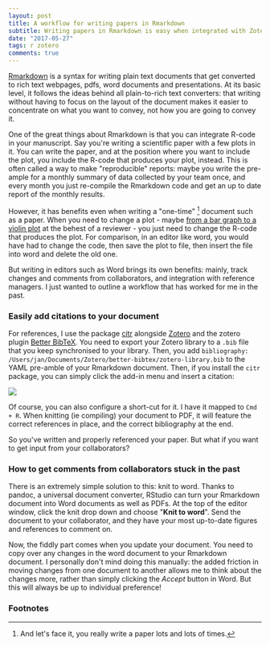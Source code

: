 ```yaml
---
layout: post
title: A workflow for writing papers in Rmarkdown
subtitle: Writing papers in Rmarkdown is easy when integrated with Zotero and the Knit-to-Word function.
date: "2017-05-27"
tags: r zotero
comments: true
---
```


[Rmarkdown](https://rmarkdown.rstudio.org) is a syntax for writing plain text documents that get converted to rich text webpages, pdfs, word documents and presentations. At its basic level, it follows the ideas behind all plain-to-rich text converters: that writing without having to focus on the layout of the document makes it easier to concentrate on what you want to convey, not how you are going to convey it.

One of the great things about Rmarkdown is that you can integrate R-code in your manuscript. Say you're writing a scientific paper with a few plots in it. You can write the paper, and at the position where you want to include the plot, you include the R-code that produces your plot, instead. This is often called a way to make "reproducible" reports: maybe you write the pre-ample for a monthly summary of data collected by your team once, and every month you just re-compile the Rmarkdown code and get an up to date report of the monthly results.

However, it has benefits even when writing a "one-time" [^1] document such as a paper. When you need to change a plot - maybe [from a bar graph to a violin plot](https://thenode.biologists.com/barbarplots/photo/) at the behest of a reviewer - you just need to change the R-code that produces the plot. For comparison, in an editor like word, you would have had to change the code, then save the plot to file, then insert the file into word and delete the old one.

But writing in editors such as Word brings its own benefits: mainly, track changes and comments from collaborators, and integration with reference managers. I just wanted to outline a workflow that has worked for me in the past.

### Easily add citations to your document

For references, I use the package [citr](https://github.com/crsh/citr) alongside [Zotero](https://zotero.org) and the zotero plugin [Better BibTeX](https://github.com/retorquere/zotero-better-bibtex). You need to export your Zotero library to a `.bib` file that you keep synchronised to your library. Then, you add `bibliography: /Users/jan/Documents/Zotero/better-bibtex/zotero-library.bib` to the YAML pre-amble of your Rmarkdown document. Then, if you install the `citr` package, you can simply click the add-in menu and insert a citation:

![](https://github.com/crsh/citr/raw/master/tools/images/addin_demo.gif)

Of course, you can also configure a short-cut for it. I have it mapped to `Cmd + R`. When knitting (ie compiling) your document to PDF, it will feature the correct references in place, and the correct bibliography at the end.

So you've written and properly referenced your paper. But what if you want to get input from your collaborators?

### How to get comments from collaborators stuck in the past

There is an extremely simple solution to this: knit to word. Thanks to pandoc, a universal document converter, RStudio can turn your Rmarkdown document into Word documents as well as PDFs. At the top of the editor window, click the knit drop down and choose "__Knit to word__". Send the document to your collaborator, and they have your most up-to-date figures and references to comment on.

Now, the fiddly part comes when you update your document. You need to copy over any changes in the word document to your Rmarkdown document. I personally don't mind doing this manually: the added friction in moving changes from one document to another allows me to think about the changes more, rather than simply clicking the _Accept_ button in Word. But this will always be up to individual preference!

### Footnotes

[^1]: And let's face it, you really write a paper lots and lots of times.
